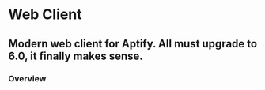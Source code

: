 # Web Client

## Modern web client for Aptify. All must upgrade to 6.0, it finally makes sense.

### Overview

